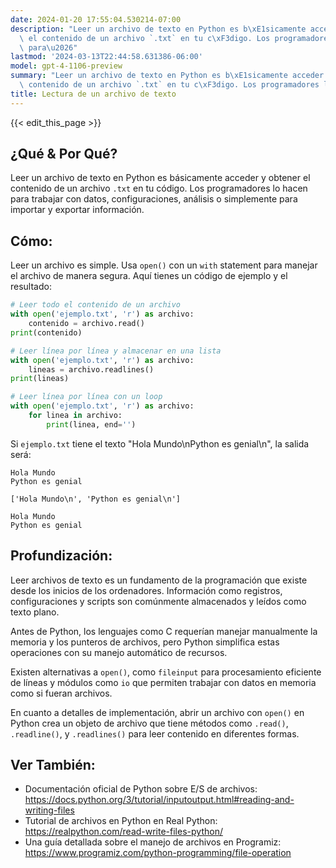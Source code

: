 ```yaml
---
date: 2024-01-20 17:55:04.530214-07:00
description: "Leer un archivo de texto en Python es b\xE1sicamente acceder y obtener\
  \ el contenido de un archivo `.txt` en tu c\xF3digo. Los programadores lo hacen\
  \ para\u2026"
lastmod: '2024-03-13T22:44:58.631386-06:00'
model: gpt-4-1106-preview
summary: "Leer un archivo de texto en Python es b\xE1sicamente acceder y obtener el\
  \ contenido de un archivo `.txt` en tu c\xF3digo. Los programadores lo hacen para\u2026"
title: Lectura de un archivo de texto
---
```


{{< edit_this_page >}}

## ¿Qué & Por Qué?

Leer un archivo de texto en Python es básicamente acceder y obtener el contenido de un archivo `.txt` en tu código. Los programadores lo hacen para trabajar con datos, configuraciones, análisis o simplemente para importar y exportar información.

## Cómo:

Leer un archivo es simple. Usa `open()` con un `with` statement para manejar el archivo de manera segura. Aquí tienes un código de ejemplo y el resultado:

```Python
# Leer todo el contenido de un archivo
with open('ejemplo.txt', 'r') as archivo:
    contenido = archivo.read()
print(contenido)

# Leer línea por línea y almacenar en una lista
with open('ejemplo.txt', 'r') as archivo:
    lineas = archivo.readlines()
print(lineas)

# Leer línea por línea con un loop
with open('ejemplo.txt', 'r') as archivo:
    for linea in archivo:
        print(linea, end='')
```

Si `ejemplo.txt` tiene el texto "Hola Mundo\nPython es genial\n", la salida será:

```
Hola Mundo
Python es genial

['Hola Mundo\n', 'Python es genial\n']

Hola Mundo
Python es genial
```

## Profundización:

Leer archivos de texto es un fundamento de la programación que existe desde los inicios de los ordenadores. Información como registros, configuraciones y scripts son comúnmente almacenados y leídos como texto plano.

Antes de Python, los lenguajes como C requerían manejar manualmente la memoria y los punteros de archivos, pero Python simplifica estas operaciones con su manejo automático de recursos.

Existen alternativas a `open()`, como `fileinput` para procesamiento eficiente de líneas y módulos como `io` que permiten trabajar con datos en memoria como si fueran archivos. 

En cuanto a detalles de implementación, abrir un archivo con `open()` en Python crea un objeto de archivo que tiene métodos como `.read()`, `.readline()`, y `.readlines()` para leer contenido en diferentes formas.

## Ver También:

- Documentación oficial de Python sobre E/S de archivos: https://docs.python.org/3/tutorial/inputoutput.html#reading-and-writing-files
- Tutorial de archivos en Python en Real Python: https://realpython.com/read-write-files-python/
- Una guía detallada sobre el manejo de archivos en Programiz: https://www.programiz.com/python-programming/file-operation
